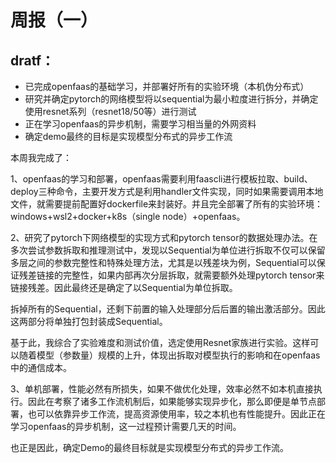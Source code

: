 # 周报（一）

## dratf：

- 已完成openfaas的基础学习，并部署好所有的实验环境（本机伪分布式）
- 研究并确定pytorch的网络模型将以sequential为最小粒度进行拆分，并确定使用resnet系列（resnet18/50等）进行测试
- 正在学习openfaas的异步机制，需要学习相当量的外网资料
- 确定demo最终的目标是实现模型分布式的异步工作流

本周我完成了：

1、openfaas的学习和部署，openfaas需要利用faascli进行模板拉取、build、deploy三种命令，主要开发方式是利用handler文件实现，同时如果需要调用本地文件，就需要提前配置好dockerfile来封装好。并且完全部署了所有的实验环境：windows+wsl2+docker+k8s（single node）+openfaas。

2、研究了pytorch下网络模型的实现方式和pytorch tensor的数据处理办法。在多次尝试参数拆取和推理测试中，发现以Sequential为单位进行拆取不仅可以保留多层之间的参数完整性和特殊处理方法，尤其是以残差块为例，Sequential可以保证残差链接的完整性，如果内部再次分层拆取，就需要额外处理pytorch tensor来链接残差。因此最终还是确定了以Sequential为单位拆取。

拆掉所有的Sequential，还剩下前置的输入处理部分后后置的输出激活部分。因此这两部分将单独打包封装成Sequential。

基于此，我综合了实验难度和测试价值，选定使用Resnet家族进行实验。这样可以随着模型（参数量）规模的上升，体现出拆取对模型执行的影响和在openfaas中的通信成本。

3、单机部署，性能必然有所损失，如果不做优化处理，效率必然不如本机直接执行。因此在考察了诸多工作流机制后，如果能够实现异步化，那么即便是单节点部署，也可以依靠异步工作流，提高资源使用率，较之本机也有性能提升。因此正在学习openfaas的异步机制，这一过程预计需要几天的时间。

也正是因此，确定Demo的最终目标就是实现模型分布式的异步工作流。